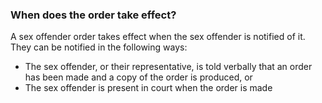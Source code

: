 ###  When does the order take effect?

A sex offender order takes effect when the sex offender is notified of it.
They can be notified in the following ways:

  * The sex offender, or their representative, is told verbally that an order has been made and a copy of the order is produced, or 
  * The sex offender is present in court when the order is made 
